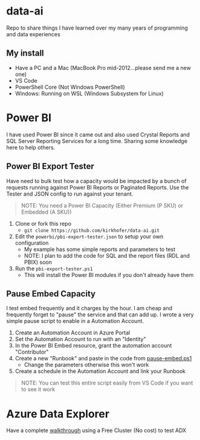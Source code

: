 # data-ai
Repo to share things I have learned over my many years of programming and data experiences

## My install
- Have a PC and a Mac (MacBook Pro mid-2012...please send me a new one)
- VS Code
- PowerShell Core (Not Windows PowerShell)
- Windows: Running on WSL (Windows Subsystem for Linux)

# Power BI
I have used Power BI since it came out and also used Crystal Reports and SQL Server Reporting Services for a long time. Sharing some knowledge here to help others.
## Power BI Export Tester
Have need to bulk test how a capacity would be impacted by a bunch of requests running against Power BI Reports or Paginated Reports. Use the Tester and JSON config to run against your tenant. 

> NOTE: You need a Power BI Capacity (Either Premium (P SKU) or Embedded (A SKU))
1. Clone or fork this repo
    - `git clone https://github.com/kirkhofer/data-ai.git`
1. Edit the `powerbi/pbi-export-tester.json` to setup your own configuration
    - My example has some simple reports and parameters to test
    - NOTE: I plan to add the code for SQL and the report files (RDL and PBIX) soon
1. Run the `pbi-export-tester.ps1`
    - This will install the Power BI modules if you don't already have them

## Pause Embed Capacity
I test embed frequently and it charges by the hour. I am cheap and frequently forget to "pause" the service and that can add up. I wrote a very simple pause script to enable in a Automation Account.

1. Create an Automation Account in Azure Portal
1. Set the Automation Account to run with an "Identity"
1. In the Power BI Embed resource, grant the automation account "Contributor"
1. Create a new "Runbook" and paste in the code from [pause-embed.ps1](powerbi/pause-embed.ps1)
    - Change the parameters otherwise this won't work
1. Create a schedule in the Automation Account and link your Runbook

> NOTE: You can test this entire script easily from VS Code if you want to see it work

# Azure Data Explorer
Have a complete [walkthrough](data-explorer/free-cluster-demo.md) using a Free Cluster (No cost) to test ADX

